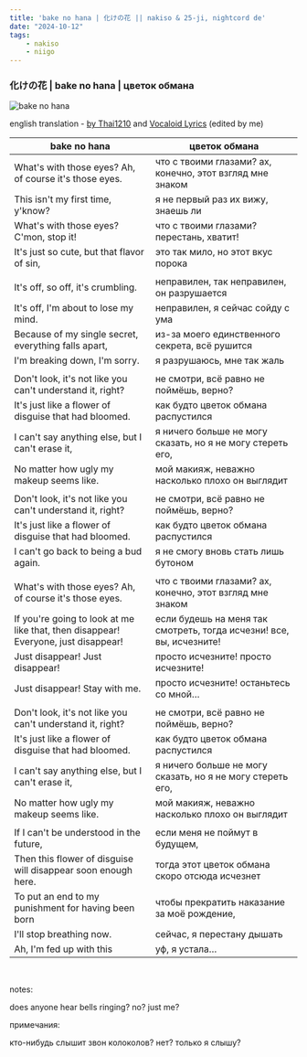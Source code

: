 ```yaml
---
title: 'bake no hana | 化けの花 || nakiso & 25-ji, nightcord de'
date: "2024-10-12"
tags:
    - nakiso
    - niigo
---
```


### 化けの花 | bake no hana | цветок обмана

![bake no hana](images/niigo/songs/Bake_no_Hana_Game_Cover.heic)

english translation - [by Thai1210](https://projectsekai.fandom.com/wiki/Bake_no_Hana#Romaji) and [Vocaloid Lyrics](https://vocaloidlyrics.fandom.com/wiki/化けの花_(Bake_no_Hana)) (edited by me)

bake no hana | цветок обмана
--|--
What's with those eyes? Ah, of course it's those eyes. | что с твоими глазами? ах, конечно, этот взгляд мне знаком
This isn't my first time, y'know? | я не первый раз их вижу, знаешь ли
What's with those eyes? C'mon, stop it! | что с твоими глазами? перестань, хватит!
It's just so cute, but that flavor of sin, | это так мило, но этот вкус порока
|||
It's off, so off, it's crumbling. | неправилен, так неправилен, он разрушается
It's off, I'm about to lose my mind. | неправилен, я сейчас сойду с ума
Because of my single secret, everything falls apart, | из-за моего единственного секрета, всё рушится
I'm breaking down, I'm sorry. | я разрушаюсь, мне так жаль
|||
Don't look, it's not like you can't understand it, right? | не смотри, всё равно не поймёшь, верно?
It's just like a flower of disguise that had bloomed. | как будто цветок обмана распустился
I can't say anything else, but I can't erase it, | я ничего больше не могу сказать, но я не могу стереть его,
No matter how ugly my makeup seems like. | мой макияж, неважно насколько плохо он выглядит 
|||
Don't look, it's not like you can't understand it, right? | не смотри, всё равно не поймёшь, верно?
It's just like a flower of disguise that had bloomed. | как будто цветок обмана распустился
I can't go back to being a bud again. | я не смогу вновь стать лишь бутоном
|||
What's with those eyes? Ah, of course it's those eyes. | что с твоими глазами? ах, конечно, этот взгляд мне знаком
If you're going to look at me like that, then disappear! Everyone, just disappear! | если будешь на меня так смотреть, тогда исчезни! все, вы, исчезните!
Just disappear! Just disappear! | просто исчезните! просто исчезните!
Just disappear! Stay with me. | просто исчезните! останьтесь со мной…
|||
Don't look, it's not like you can't understand it, right? | не смотри, всё равно не поймёшь, верно?
It's just like a flower of disguise that had bloomed. | как будто цветок обмана распустился
I can't say anything else, but I can't erase it, | я ничего больше не могу сказать, но я не могу стереть его,
No matter how ugly my makeup seems like. | мой макияж, неважно насколько плохо он выглядит
|||
If I can't be understood in the future, | если меня не поймут в будущем,
Then this flower of disguise will disappear soon enough here. | тогда этот цветок обмана скоро отсюда исчезнет
To put an end to my punishment for having been born | чтобы прекратить наказание за моё рождение,
I'll stop breathing now. | сейчас, я перестану дышать
Ah, I'm fed up with this | уф, я устала…

<br>



notes:

does anyone hear bells ringing? no? just me? 

примечания:

кто-нибудь слышит звон колоколов? нет? только я слышу?